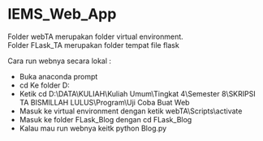 # IEMS_Web_App

Folder webTA merupakan folder virtual environment.<br>
Folder FLask_TA merupakan folder tempat file flask<br>

Cara run webnya secara lokal :
- Buka anaconda prompt
- cd Ke folder D:
- Ketik cd D:\DATA\KULIAH\Kuliah Umum\Tingkat 4\Semester 8\SKRIPSI TA BISMILLAH LULUS\Program\Uji Coba Buat Web
- Masuk ke virtual environment dengan ketik webTA\Scripts\activate
- Masuk ke folder FLask_Blog dengan cd FLask_Blog
- Kalau mau run webnya keitk python Blog.py

